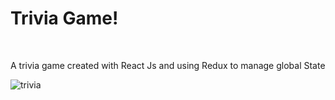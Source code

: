 <h1>Trivia Game!</h1>
<br>

<p>A trivia game created with React Js and using Redux to manage global State</p>

![trivia](https://user-images.githubusercontent.com/87531401/150580388-9694720e-4b6f-4084-939c-c8ea840d357d.gif)

